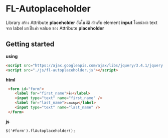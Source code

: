 FL-Autoplaceholder
====================================

Library สร้าง Attribute **placeholder** อัตโนมัติ สำหรับ element **input** โดยนำค่า text จาก label มาเป็นค่า value ของ Attribute **placeholder**

Getting started
----------
**using**
```html
<script src="https://ajax.googleapis.com/ajax/libs/jquery/3.4.1/jquery.min.js"></script>
<script src="./js/fl-autoplaceholder.js"></script>
```
**html**
```html
 <form id="form">
    <label for="first_name">ชื่อ</label>
    <input type="text" name="first_name" />
    <label for="last_name">นามสกุล</label>
    <input type="text" name="last_name" />
 </form>
```
**js**
```html
$('#form').flAutoplaceholder();
```
